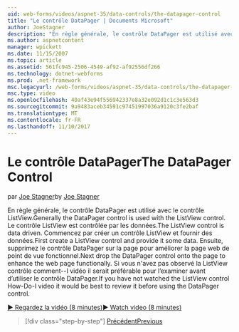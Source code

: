 ```yaml
---
uid: web-forms/videos/aspnet-35/data-controls/the-datapager-control
title: "Le contrôle DataPager | Documents Microsoft"
author: JoeStagner
description: "En règle générale, le contrôle DataPager est utilisé avec le contrôle ListView. Le contrôle ListView est contrôlée par les données. Commencez par créer un contrôle ListView et fournir certaines d..."
ms.author: aspnetcontent
manager: wpickett
ms.date: 11/15/2007
ms.topic: article
ms.assetid: 561fc945-2506-4549-af92-af92556df266
ms.technology: dotnet-webforms
ms.prod: .net-framework
msc.legacyurl: /web-forms/videos/aspnet-35/data-controls/the-datapager-control
msc.type: video
ms.openlocfilehash: 40af43e94f556942337e8a32e092d1c1c3e563d3
ms.sourcegitcommit: 9a9483aceb34591c97451997036a9120c3fe2baf
ms.translationtype: MT
ms.contentlocale: fr-FR
ms.lasthandoff: 11/10/2017
---
```

<a name="the-datapager-control"></a><span data-ttu-id="d297b-105">Le contrôle DataPager</span><span class="sxs-lookup"><span data-stu-id="d297b-105">The DataPager Control</span></span>
====================
<span data-ttu-id="d297b-106">par [Joe Stagner](https://github.com/JoeStagner)</span><span class="sxs-lookup"><span data-stu-id="d297b-106">by [Joe Stagner](https://github.com/JoeStagner)</span></span>

<span data-ttu-id="d297b-107">En règle générale, le contrôle DataPager est utilisé avec le contrôle ListView.</span><span class="sxs-lookup"><span data-stu-id="d297b-107">Generally the DataPager control is used with the ListView control.</span></span> <span data-ttu-id="d297b-108">Le contrôle ListView est contrôlée par les données.</span><span class="sxs-lookup"><span data-stu-id="d297b-108">The ListView control is data driven.</span></span> <span data-ttu-id="d297b-109">Commencez par créer un contrôle ListView et fournir des données.</span><span class="sxs-lookup"><span data-stu-id="d297b-109">First create a ListView control and provide it some data.</span></span> <span data-ttu-id="d297b-110">Ensuite, supprimez le contrôle DataPager sur la page pour améliorer la page web de point de vue fonctionnel.</span><span class="sxs-lookup"><span data-stu-id="d297b-110">Next drop the DataPager control onto the page to enhance the web page functionally.</span></span> <span data-ttu-id="d297b-111">Si vous n'avez pas observé la ListView contrôle comment--I vidéo il serait préférable pour l’examiner avant d’utiliser le contrôle DataPager.</span><span class="sxs-lookup"><span data-stu-id="d297b-111">If you have not watched the ListView control How-Do-I video it would be best to review it before using the DataPager control.</span></span>

[<span data-ttu-id="d297b-112">&#9654; Regardez la vidéo (8 minutes)</span><span class="sxs-lookup"><span data-stu-id="d297b-112">&#9654; Watch video (8 minutes)</span></span>](https://channel9.msdn.com/Blogs/ASP-NET-Site-Videos/the-datapager-control)

>[!div class="step-by-step"]
[<span data-ttu-id="d297b-113">Précédent</span><span class="sxs-lookup"><span data-stu-id="d297b-113">Previous</span></span>](the-listview-control.md)

